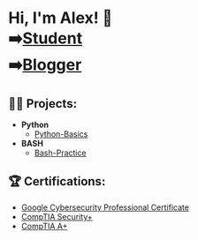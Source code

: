 <h1>Hi, I'm Alex! 👋 <br/> ➡️<a href="https://www.linkedin.com/in/alexperez45/">Student</a>  <br/> ➡️<a href="https://medium.com/@alperez45">Blogger</a> </h1> 

<h2>👨‍💻 Projects:</h2>

- <b>Python</b>
  - [Python-Basics](https://github.com/alexperez45/PythonBasics)
- <b>BASH</b>
  - [Bash-Practice](https://github.com/alexperez45/Bash-Practice)


<h2>🏆 Certifications:</h2>

- [Google Cybersecurity Professional Certificate](https://coursera.org/share/1ce1ac9d21eb551686e93f7509fabe86)
- [CompTIA Security+](https://www.certmetrics.com/comptia/electronic_certificate.aspx?cert=ED88FBDD309BF39BA8C297A66E4FC5E8O099A586D44CB66C4AE556F02A4513049)
- [CompTIA A+](https://www.certmetrics.com/comptia/electronic_certificate.aspx?cert=3F095DAA6BB1A89F0A0B0BD0B77DAE1FOBDEFBFB6242B1B5E5EFE29921C5CA0C6)

<!---
alexperez45/alexperez45 is a ✨ special ✨ repository because its `README.md` (this file) appears on your GitHub profile.
You can click the Preview link to take a look at your changes.
--->

